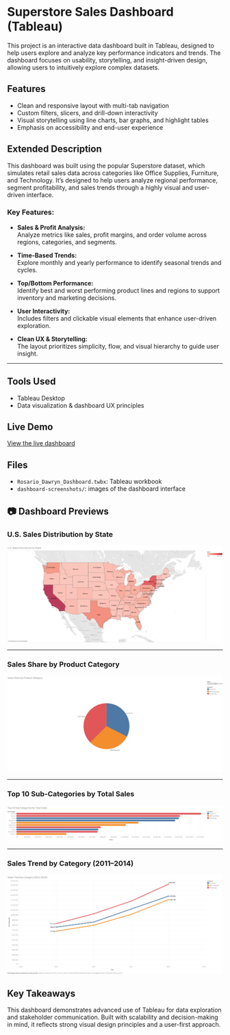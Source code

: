 # Superstore Sales Dashboard (Tableau)

This project is an interactive data dashboard built in Tableau, designed to help users explore and analyze key performance indicators and trends. The dashboard focuses on usability, storytelling, and insight-driven design, allowing users to intuitively explore complex datasets.

## Features

- Clean and responsive layout with multi-tab navigation
- Custom filters, slicers, and drill-down interactivity
- Visual storytelling using line charts, bar graphs, and highlight tables
- Emphasis on accessibility and end-user experience

## Extended Description

This dashboard was built using the popular Superstore dataset, which simulates retail sales data across categories like Office Supplies, Furniture, and Technology. It’s designed to help users analyze regional performance, segment profitability, and sales trends through a highly visual and user-driven interface.

### Key Features:

- **Sales & Profit Analysis:**  
  Analyze metrics like sales, profit margins, and order volume across regions, categories, and segments.

- **Time-Based Trends:**  
  Explore monthly and yearly performance to identify seasonal trends and cycles.

- **Top/Bottom Performance:**  
  Identify best and worst performing product lines and regions to support inventory and marketing decisions.

- **User Interactivity:**  
  Includes filters and clickable visual elements that enhance user-driven exploration.

- **Clean UX & Storytelling:**  
  The layout prioritizes simplicity, flow, and visual hierarchy to guide user insight.

---

## Tools Used

- Tableau Desktop
- Data visualization & dashboard UX principles

## Live Demo

[View the live dashboard](https://us-east-1.online.tableau.com/#/site/shaamvisualanalytics/workbooks/2619872?:origin=card_share_link)

## Files

- `Rosario_Dawryn_Dashboard.twbx`: Tableau workbook
- `dashboard-screenshots/`: images of the dashboard interface

## 📷 Dashboard Previews

### U.S. Sales Distribution by State
![U.S. Sales Distribution](Dashboard-Screenshots/map.png)

---

### Sales Share by Product Category
![Product Category Pie Chart](Dashboard-Screenshots/donut_chart.png)

---

### Top 10 Sub-Categories by Total Sales
![Bar Chart of Sub-Categories](Dashboard-Screenshots/bar_chart.png)

---

### Sales Trend by Category (2011–2014)
![Line Chart by Category Over Time](Dashboard-Screenshots/line_chart.png)



## Key Takeaways

This dashboard demonstrates advanced use of Tableau for data exploration and stakeholder communication. Built with scalability and decision-making in mind, it reflects strong visual design principles and a user-first approach.
